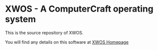# XWOS - A ComputerCraft operating system

This is the source repository of XWOS.

You will find any details on this software at [XWOS Homepage](http://www.xworlds.eu/xwos)
